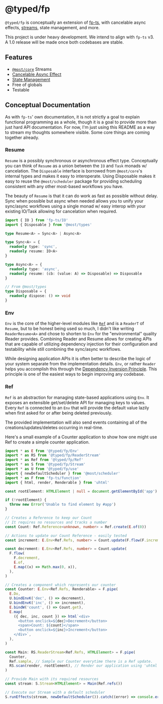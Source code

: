 # @typed/fp

`@typed/fp` is conceptually an extension of [fp-ts](https://gcanti.github.io/fp-ts/), with cancelable 
async effects, [streams](https://github.com/mostjs/core), state management, and more. 

This project is under heavy development. We intend to align with `fp-ts` v3. A 1.0 release will be made
once both codebases are stable.

## Features

- [`@most/core`](https://github.com/mostjs/core) Streams
- [Cancelable Async Effect](#resume)
- [State Management](#ref)
- Free of globals
- Testable


## Conceptual Documentation

As with `fp-ts`' own documentation, it is not strictly a goal to explain functional programming as a whole, though it is a goal to provide more than just hard API documentation. For now, I'm just using this README as a way to stream my thoughts somewhere visible. Some core things are coming together 
already.

### Resume

`Resume` is a possibly synchronous or asynchronous effect type. Conceptually you can think
of `Resume` as a union between the `IO` and `Task` monads w/ cancelation. The 
`Disposable` interface is borrowed from `@most/core`'s internal types and makes it easy to interoperate. Using Disposable makes it easy to reuse the `@most/scheduler` package for providing scheduling consistent with any other most-based workflows you have. 

The beauty of `Resume` is that it can do work as fast as possible without delay. Sync when possible but
async when needed allows you to unify your sync/async workflows using a single monad w/ easy interop with your existing IO/Task allowing for cancelation when required.

```ts
import { IO } from 'fp-ts/IO'
import { Disposable } from '@most/types'

type Resume<A> = Sync<A> | Async<A>

type Sync<A> = { 
  readonly type: 'sync', 
  readonly resume: IO<A> 
}

type Async<A> = {
  readonly type: 'async', 
  readonly resume: (cb: (value: A) => Disposable) => Disposable 
}

// From @most/types
type Disposable = {
  readonly dispose: () => void 
}
```

### Env 

`Env` is the core of the higher-level modules like [`Ref`](#ref) and is a `ReaderT` of `Resume`, but to be honest being used so much, I didn't like writing `ReaderResume<A>` and chose to shorten to `Env` for the 
"environmental" quality Reader provides. Combining Reader and Resume allows for creating APIs that are capable of utilizing dependency injection for their configuration and testability while still combining the sync/async workflows.

While designing application APIs it is often better to describe the logic of your system separate from the implementation details. `Env`, or rather `Reader` helps you accomplish this through the [Dependency Inversion Principle](https://stackify.com/dependency-inversion-principle/). This principle is one of 
the easiest ways to begin improving any codebase.

### Ref 

`Ref` is an abstraction for managing state-based applications using `Env`. It exposes an extensible get/set/delete API for managing keys to values. Every `Ref` is connected to an `Env` that will provide the default value lazily when first asked for or after being deleted previously.

The provided implementation will also send events containing all of the creations/updates/deletes occurring in real-time.

Here's a small example of a Counter application to show how one might use Ref to create a simple counter application.

```ts
import * as E from '@typed/fp/Env'
import * as RS from '@typed/fp/ReaderStream'
import * as Ref from '@typed/fp/Ref'
import * as S from '@typed/fp/Stream'
import * as U from '@typed/fp/use'
import { newDefaultScheduler } from '@most/scheduler'
import * as F from 'fp-ts/function'
import { html, render, Renderable } from 'uhtml'

const rootElement: HTMLElement | null = document.getElementById('app')

if (!rootElement) {
  throw new Error('Unable to find element by #app')
}

// Creates a Reference to keep our Count
// It requires no resources and tracks a number
const Count: Ref.Reference<unknown, number> = Ref.create(E.of(0))

// Actions to update our Count Reference - easily tested
const increment: E.Env<Ref.Refs, number> = Count.update(F.flow(F.increment, E.of))

const decrement: E.Env<Ref.Refs, number> = Count.update(
  F.flow(
    F.decrement,
    E.of,
    E.map((x) => Math.max(0, x)),
  ),
)

// Creates a component which represents our counter
const Counter: E.Env<Ref.Refs, Renderable> = F.pipe(
  E.Do,
  U.bindEnvK('dec', () => decrement),
  U.bindEnvK('inc', () => increment),
  E.bindW('count', () => Count.get),
  E.map(
    ({ dec, inc, count }) => html`<div>
      <button onclick=${dec}>Decrement</button>
      <span>Count: ${count}</span>
      <button onclick=${inc}>Increment</button>
    </div>`,
  ),
)

const Main: RS.ReaderStream<Ref.Refs, HTMLElement> = F.pipe(
  Counter,
  Ref.sample, // Sample our Counter everytime there is a Ref update.
  RS.scan(render, rootElement), // Render our application using 'uhtml'
)

// Provide Main with its required resources
const stream: S.Stream<HTMLElement> = Main(Ref.refs())

// Execute our Stream with a default scheduler
S.runEffects(stream, newDefaultScheduler()).catch((error) => console.error(error))
```